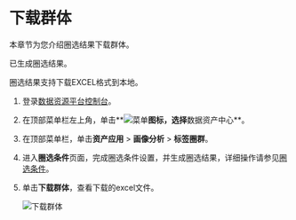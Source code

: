 # 下载群体

本章节为您介绍圈选结果下载群体。

已生成圈选结果。

圈选结果支持下载EXCEL格式到本地。

1.  登录[数据资源平台控制台](https://dataq.console.aliyun.com)。

2.  在顶部菜单栏左上角，单击**![菜单](https://static-aliyun-doc.oss-accelerate.aliyuncs.com/assets/img/zh-CN/6504337061/p188771.png)**图标，选择**数据资产中心**。

3.  在顶部菜单栏，单击**资产应用** \> **画像分析** \> **标签圈群**。

4.  进入**圈选条件**页面，完成圈选条件设置，并生成圈选结果，详细操作请参见[圈选条件](/cn.zh-CN/用户指南/数据资产中心/资产应用/画像分析/标签圈群/圈选条件.md)。

5.  单击**下载群体**，查看下载的excel文件。

    ![下载群体](https://static-aliyun-doc.oss-accelerate.aliyuncs.com/assets/img/zh-CN/6717160161/p211981.png)



